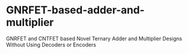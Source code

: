 # GNRFET-based-adder-and-multiplier
GNRFET and CNTFET based Novel Ternary Adder and Multiplier Designs Without Using Decoders or Encoders

